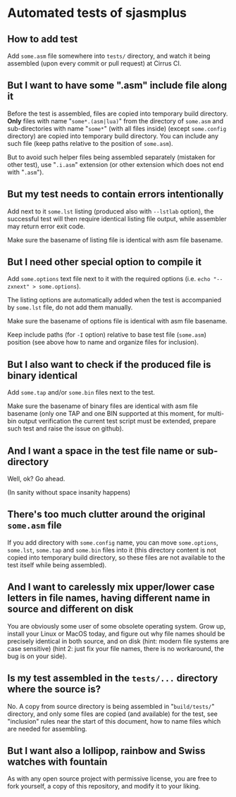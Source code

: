 # Automated tests of sjasmplus

## How to add test

Add `some.asm` file somewhere into `tests/` directory, and watch it being assembled (upon every commit or pull request) at Cirrus CI.

## But I want to have some ".asm" include file along it

Before the test is assembled, files are copied into temporary build directory. **Only** files with name "`some*.(asm|lua)`" from the directory of `some.asm` and sub-directories with name "`some*`" (with all files inside) (except `some.config` directory) are copied into temporary build directory. You can include any such file (keep paths relative to the position of `some.asm`).

But to avoid such helper files being assembled separately (mistaken for other test), use "`.i.asm`" extension (or other extension which does not end with "`.asm`").

## But my test needs to contain errors intentionally

Add next to it `some.lst` listing (produced also with `--lstlab` option), the successful test will then require identical
listing file output, while assembler may return error exit code.

Make sure the basename of listing file is identical with asm file basename.

## But I need other special option to compile it

Add `some.options` text file next to it with the required options (i.e. `echo "--zxnext" > some.options`).

The listing options are automatically added when the test is accompanied by `some.lst` file, do not add them manually.

Make sure the basename of options file is identical with asm file basename.

Keep include paths (for `-I` option) relative to base test file (`some.asm`) position (see above how to name and organize files for inclusion).

## But I also want to check if the produced file is binary identical

Add `some.tap` and/or `some.bin` files next to the test.

Make sure the basename of binary files are identical with asm file basename (only one TAP and one BIN supported at this moment, for multi-bin output verification the current test script must be extended, prepare such test and raise the issue on github).

## And I want a space in the test file name or sub-directory

Well, ok? Go ahead.

(In sanity without space insanity happens)

## There's too much clutter around the original `some.asm` file

If you add directory with `some.config` name, you can move `some.options`, `some.lst`, `some.tap` and `some.bin` files into it (this directory content is not copied into temporary build directory, so these files are not available to the test itself while being assembled).

## And I want to carelessly mix upper/lower case letters in file names, having different name in source and different on disk

You are obviously some user of some obsolete operating system. Grow up, install your Linux or MacOS today, and figure out why file names should be precisely identical in both source, and on disk (hint: modern file systems are case sensitive) (hint 2: just fix your file names, there is no workaround, the bug is on your side).

## Is my test assembled in the `tests/...` directory where the source is?

No. A copy from source directory is being assembled in "`build/tests/`" directory, and only some files are copied (and available) for the test, see "inclusion" rules near the start of this document, how to name files which are needed for assembling.

## But I want also a lollipop, rainbow and Swiss watches with fountain

As with any open source project with permissive license, you are free to fork yourself, a copy of this repository, and modify it to your liking.
